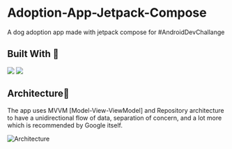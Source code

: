 # Adoption-App-Jetpack-Compose
A dog adoption app made with jetpack compose for #AndroidDevChallange

## Built With 🚧
<code><img src="https://www.vectorlogo.zone/logos/kotlinlang/kotlinlang-ar21.svg"></code>
<code><img src="https://www.vectorlogo.zone/logos/android/android-ar21.svg"></code>

## Architecture📃
The app uses MVVM [Model-View-ViewModel] and Repository architecture to have a unidirectional flow of data, separation of concern, and a lot more which is recommended by Google itself.

![Architecture](https://developer.android.com/topic/libraries/architecture/images/final-architecture.png)
